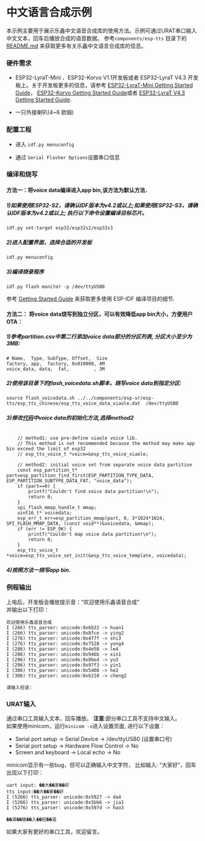 # 中文语言合成示例 

本示例主要用于展示乐鑫中文语音合成库的使用方法。示例可通过URAT串口输入中文文本，回车后播放合成的语音数据。
参考`components/esp-tts` 目录下的 [README.md](../../components/esp-tts/README.md) 来获取更多有关乐鑫中文语言合成库的信息。


### 硬件需求

- ESP32-LyraT-Mini 、ESP32-Korvo V1.1开发板或者 ESP32-LyraT V4.3 开发板上。关于开发板更多的信息，请参考 [ESP32-LyraT-Mini Getting Started Guide](https://docs.espressif.com/projects/esp-adf/en/latest/get-started/get-started-esp32-lyrat-mini.html)， [ESP32-Korvo Getting Started Guide](https://github.com/espressif/esp-skainet/blob/master/docs/en/hw-reference/esp32/user-guide-esp32-korvo-v1.1.md)或者 [ESP32-LyraT V4.3 Getting Started Guide](https://docs.espressif.com/projects/esp-adf/en/latest/get-started/get-started-esp32-lyrat.html).

- 一只外接喇叭(4~6 欧姆)

### 配置工程

* 进入 `idf.py menuconfig`

* 通过 `Serial Flasher Options`设置串口信息


### 编译和烧写

#### 方法一：将voice data编译进入app bin,该方法为默认方法．

##### 1)如果使用ESP32-S2，请确认IDF版本为v4.2或以上;如果使用ESP32-S3，请确认IDF版本为v4.2或以上; 执行以下命令设置编译目标芯片。
```
idf.py set-target esp32/esp32s2/esp32s3
```
##### 2)进入配置界面，选择合适的开发板
```
idf.py menuconfig
```
##### 3)编译烧录程序
```
idf.py flash monitor -p /dev/ttyUSB0

```
参考 [Getting Started Guide](https://docs.espressif.com/projects/esp-idf/en/stable/get-started-cmake/index.html) 来获取更多使用 ESP-IDF 编译项目的细节.

#### 方法二： 将voice data烧写到独立分区，可以有效降低app bin大小，方便用户OTA： 

##### 1)参考partition.csv中第二行添加voice data部分的分区列表, 分区大小至少为3MB:  

```
# Name,  Type, SubType, Offset,  Size
factory, app,  factory, 0x010000, 4M
voice_data, data,  fat,         , 3M
```

##### 2)使用该目录下的flash_voicedata.sh脚本，烧写voice data到指定分区:   

```
source flash_voicedata.sh ../../components/esp-sr/esp-tts/esp_tts_chinese/esp_tts_voice_data_xiaole.dat  /dev/ttyUSB0
```
##### 3)修改[代码](./main/main.c)中voice data的初始化方法,选择method2
```

    // method1: use pre-define xiaole voice lib.
    // This method is not recommended because the method may make app bin exceed the limit of esp32  
    // esp_tts_voice_t *voice=&esp_tts_voice_xiaole;

    // method2: initial voice set from separate voice data partition
    const esp_partition_t* part=esp_partition_find_first(ESP_PARTITION_TYPE_DATA, ESP_PARTITION_SUBTYPE_DATA_FAT, "voice_data");
    if (part==0) { 
        printf("Couldn't find voice data partition!\n"); 
        return 0;
    }
    spi_flash_mmap_handle_t mmap;
    uint16_t* voicedata;
    esp_err_t err=esp_partition_mmap(part, 0, 3*1024*1024, SPI_FLASH_MMAP_DATA, (const void**)&voicedata, &mmap);
    if (err != ESP_OK) {
        printf("Couldn't map voice data partition!\n"); 
        return 0;
    }
    esp_tts_voice_t *voice=esp_tts_voice_set_init(&esp_tts_voice_template, voicedata); 

```

##### 4)按照方法一烧写app bin.




### 例程输出

上电后，开发板会播放提示音：“欢迎使用乐鑫语音合成”  
并输出以下打印：

```
欢迎使用乐鑫语音合成
I (266) tts_parser: unicode:0x6b22 -> huan1
I (266) tts_parser: unicode:0x8fce -> ying2
I (276) tts_parser: unicode:0x4f7f -> shi3
I (276) tts_parser: unicode:0x7528 -> yong4
I (286) tts_parser: unicode:0x4e50 -> le4
I (286) tts_parser: unicode:0x946b -> xin1
I (296) tts_parser: unicode:0x8bed -> yu3
I (296) tts_parser: unicode:0x97f3 -> yin1
I (306) tts_parser: unicode:0x5408 -> he2
I (306) tts_parser: unicode:0x6210 -> cheng2

请输入短语:
```

### URAT输入
通过串口工具输入文本，回车播放。 **注意**:部分串口工具不支持中文输入。   
如果使用minicom，运行`minicom -s`进入设置页面, 进行以下设置：   

 - Serial port setup -> Serial Device -> /dev/ttyUSB0 (设置串口号)
 - Serial port setup -> Hardware Flow Control -> No
 - Screen and keyboard -> Local echo -> No

minicom显示有一些bug，但可以正确输入中文字符， 比如输入: “大家好”，回车出现以下打印：
```
uart input: ��大��家��好
tts input:��大��家��好
I (5266) tts_parser: unicode:0x5927 -> da4
I (5266) tts_parser: unicode:0x5bb6 -> jia1
I (5276) tts_parser: unicode:0x597d -> hao3

��请��输��入��短��语
```

如果大家有更好的串口工具，欢迎留言。
